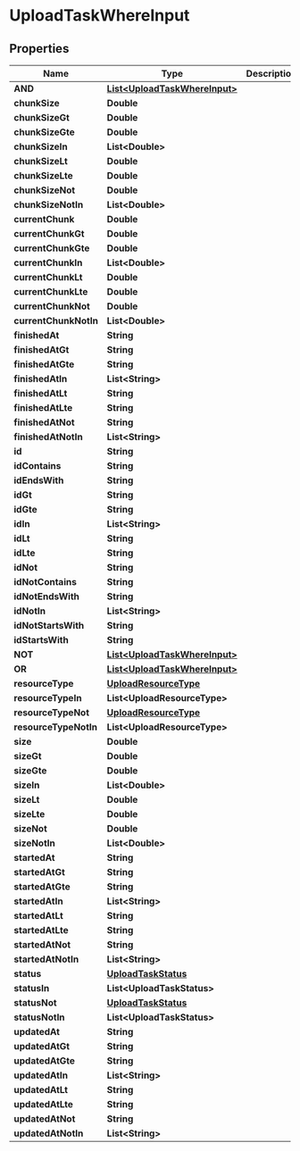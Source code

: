 

# UploadTaskWhereInput


## Properties

Name | Type | Description | Notes
------------ | ------------- | ------------- | -------------
**AND** | [**List&lt;UploadTaskWhereInput&gt;**](UploadTaskWhereInput.md) |  |  [optional]
**chunkSize** | **Double** |  |  [optional]
**chunkSizeGt** | **Double** |  |  [optional]
**chunkSizeGte** | **Double** |  |  [optional]
**chunkSizeIn** | **List&lt;Double&gt;** |  |  [optional]
**chunkSizeLt** | **Double** |  |  [optional]
**chunkSizeLte** | **Double** |  |  [optional]
**chunkSizeNot** | **Double** |  |  [optional]
**chunkSizeNotIn** | **List&lt;Double&gt;** |  |  [optional]
**currentChunk** | **Double** |  |  [optional]
**currentChunkGt** | **Double** |  |  [optional]
**currentChunkGte** | **Double** |  |  [optional]
**currentChunkIn** | **List&lt;Double&gt;** |  |  [optional]
**currentChunkLt** | **Double** |  |  [optional]
**currentChunkLte** | **Double** |  |  [optional]
**currentChunkNot** | **Double** |  |  [optional]
**currentChunkNotIn** | **List&lt;Double&gt;** |  |  [optional]
**finishedAt** | **String** |  |  [optional]
**finishedAtGt** | **String** |  |  [optional]
**finishedAtGte** | **String** |  |  [optional]
**finishedAtIn** | **List&lt;String&gt;** |  |  [optional]
**finishedAtLt** | **String** |  |  [optional]
**finishedAtLte** | **String** |  |  [optional]
**finishedAtNot** | **String** |  |  [optional]
**finishedAtNotIn** | **List&lt;String&gt;** |  |  [optional]
**id** | **String** |  |  [optional]
**idContains** | **String** |  |  [optional]
**idEndsWith** | **String** |  |  [optional]
**idGt** | **String** |  |  [optional]
**idGte** | **String** |  |  [optional]
**idIn** | **List&lt;String&gt;** |  |  [optional]
**idLt** | **String** |  |  [optional]
**idLte** | **String** |  |  [optional]
**idNot** | **String** |  |  [optional]
**idNotContains** | **String** |  |  [optional]
**idNotEndsWith** | **String** |  |  [optional]
**idNotIn** | **List&lt;String&gt;** |  |  [optional]
**idNotStartsWith** | **String** |  |  [optional]
**idStartsWith** | **String** |  |  [optional]
**NOT** | [**List&lt;UploadTaskWhereInput&gt;**](UploadTaskWhereInput.md) |  |  [optional]
**OR** | [**List&lt;UploadTaskWhereInput&gt;**](UploadTaskWhereInput.md) |  |  [optional]
**resourceType** | [**UploadResourceType**](UploadResourceType.md) |  |  [optional]
**resourceTypeIn** | **List&lt;UploadResourceType&gt;** |  |  [optional]
**resourceTypeNot** | [**UploadResourceType**](UploadResourceType.md) |  |  [optional]
**resourceTypeNotIn** | **List&lt;UploadResourceType&gt;** |  |  [optional]
**size** | **Double** |  |  [optional]
**sizeGt** | **Double** |  |  [optional]
**sizeGte** | **Double** |  |  [optional]
**sizeIn** | **List&lt;Double&gt;** |  |  [optional]
**sizeLt** | **Double** |  |  [optional]
**sizeLte** | **Double** |  |  [optional]
**sizeNot** | **Double** |  |  [optional]
**sizeNotIn** | **List&lt;Double&gt;** |  |  [optional]
**startedAt** | **String** |  |  [optional]
**startedAtGt** | **String** |  |  [optional]
**startedAtGte** | **String** |  |  [optional]
**startedAtIn** | **List&lt;String&gt;** |  |  [optional]
**startedAtLt** | **String** |  |  [optional]
**startedAtLte** | **String** |  |  [optional]
**startedAtNot** | **String** |  |  [optional]
**startedAtNotIn** | **List&lt;String&gt;** |  |  [optional]
**status** | [**UploadTaskStatus**](UploadTaskStatus.md) |  |  [optional]
**statusIn** | **List&lt;UploadTaskStatus&gt;** |  |  [optional]
**statusNot** | [**UploadTaskStatus**](UploadTaskStatus.md) |  |  [optional]
**statusNotIn** | **List&lt;UploadTaskStatus&gt;** |  |  [optional]
**updatedAt** | **String** |  |  [optional]
**updatedAtGt** | **String** |  |  [optional]
**updatedAtGte** | **String** |  |  [optional]
**updatedAtIn** | **List&lt;String&gt;** |  |  [optional]
**updatedAtLt** | **String** |  |  [optional]
**updatedAtLte** | **String** |  |  [optional]
**updatedAtNot** | **String** |  |  [optional]
**updatedAtNotIn** | **List&lt;String&gt;** |  |  [optional]




